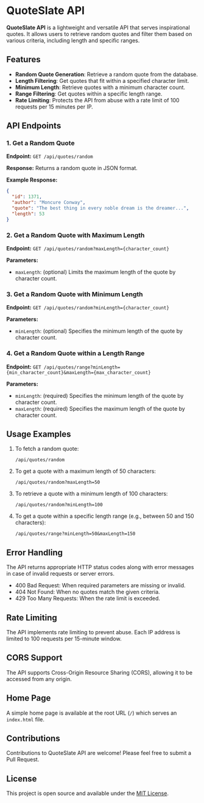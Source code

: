 # QuoteSlate API

**QuoteSlate API** is a lightweight and versatile API that serves inspirational quotes. It allows users to retrieve random quotes and filter them based on various criteria, including length and specific ranges.

## Features

- **Random Quote Generation**: Retrieve a random quote from the database.
- **Length Filtering**: Get quotes that fit within a specified character limit.
- **Minimum Length**: Retrieve quotes with a minimum character count.
- **Range Filtering**: Get quotes within a specific length range.
- **Rate Limiting**: Protects the API from abuse with a rate limit of 100 requests per 15 minutes per IP.

## API Endpoints

### 1. Get a Random Quote

**Endpoint:**
`GET /api/quotes/random`

**Response:**
Returns a random quote in JSON format.

**Example Response:**

```json
{
  "id": 1371,
  "author": "Moncure Conway",
  "quote": "The best thing in every noble dream is the dreamer...",
  "length": 53
}
```

### 2. Get a Random Quote with Maximum Length

**Endpoint:**
`GET /api/quotes/random?maxLength={character_count}`

**Parameters:**

- `maxLength`: (optional) Limits the maximum length of the quote by character count.

### 3. Get a Random Quote with Minimum Length

**Endpoint:**
`GET /api/quotes/random?minLength={character_count}`

**Parameters:**

- `minLength`: (optional) Specifies the minimum length of the quote by character count.

### 4. Get a Random Quote within a Length Range

**Endpoint:**
`GET /api/quotes/range?minLength={min_character_count}&maxLength={max_character_count}`

**Parameters:**

- `minLength`: (required) Specifies the minimum length of the quote by character count.
- `maxLength`: (required) Specifies the maximum length of the quote by character count.

## Usage Examples

1. To fetch a random quote:

   ```
   /api/quotes/random
   ```

2. To get a quote with a maximum length of 50 characters:

   ```
   /api/quotes/random?maxLength=50
   ```

3. To retrieve a quote with a minimum length of 100 characters:

   ```
   /api/quotes/random?minLength=100
   ```

4. To get a quote within a specific length range (e.g., between 50 and 150 characters):
   ```
   /api/quotes/range?minLength=50&maxLength=150
   ```

## Error Handling

The API returns appropriate HTTP status codes along with error messages in case of invalid requests or server errors.

- 400 Bad Request: When required parameters are missing or invalid.
- 404 Not Found: When no quotes match the given criteria.
- 429 Too Many Requests: When the rate limit is exceeded.

## Rate Limiting

The API implements rate limiting to prevent abuse. Each IP address is limited to 100 requests per 15-minute window.

## CORS Support

The API supports Cross-Origin Resource Sharing (CORS), allowing it to be accessed from any origin.

## Home Page

A simple home page is available at the root URL (`/`) which serves an `index.html` file.

## Contributions

Contributions to QuoteSlate API are welcome! Please feel free to submit a Pull Request.

## License

This project is open source and available under the [MIT License](LICENSE).
